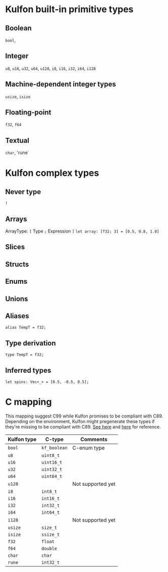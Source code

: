 # Kulfon built-in primitive types
## Boolean

`bool`, 

## Integer

`u8`, `u16`, `u32`, `u64`, `u128`, `i8`, `i16`, `i32`, `i64`, `i128`

## Machine-dependent integer types

`usize`, `isize`

## Floating-point

`f32`, `f64`

## Textual

`char`, 'rune`

# Kulfon complex types

## Never type
`!`

## Arrays
ArrayType: `[` Type `;` Expression `]`
`let array: [f32; 3] = [0.5, 0.8, 1.0]`

## Slices

## Structs

## Enums

## Unions

## Aliases
`alias TempT = f32;`

## Type derivation
`type TempT = f32;`

## Inferred types
`let spins: Vec<_> = [0.5, -0.5, 0.5];`

# C mapping

This mapping suggest C99 while Kulfon promises to be compliant with C89. Depending on the environment, Kulfon might pregenerate these types if they're missing to be compliant with C89.
[See here](https://stackoverflow.com/questions/62937049/stdint-h-in-ansi-c-c89) and [here](https://stackoverflow.com/questions/44590043/why-is-generic-keyword-supported-in-c99-or-c90-modes/44590122#44590122) for reference.


| Kulfon type | C-type      | Comments |
|-------------|-------------|----------|
|`bool`       |`kf_boolean` |C-enum type|
| `u8`        | `uint8_t`||
|`u16`        | `uint16_t`||
|`u32`        | `uint32_t`||
|`u64`        | `uint64_t`||
|`u128`       | |Not supported yet|
|`i8`         | `int8_t`|| 
|`i16`        | `int16_t`||
|`i32`        | `int32_t`||
|`i64`        | `int64_t`||
|`i128`       | |Not supported yet|
|`usize`      | `size_t`||
|`isize`      | `ssize_t`||
|`f32`        | `float` ||
|`f64`        | `double` ||
|`char`       | `char` ||
|`rune`       | `int32_t` ||
